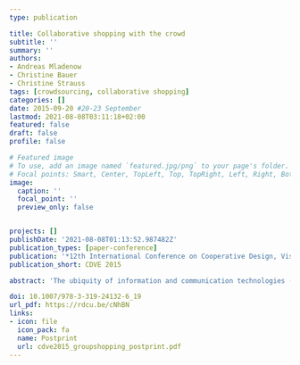 ```yaml
---
type: publication

title: Collaborative shopping with the crowd
subtitle: ''
summary: ''
authors:
- Andreas Mladenow
- Christine Bauer
- Christine Strauss
tags: [crowdsourcing, collaborative shopping]
categories: []
date: 2015-09-20 #20-23 September
lastmod: 2021-08-08T03:11:18+02:00
featured: false
draft: false
profile: false

# Featured image
# To use, add an image named `featured.jpg/png` to your page's folder.
# Focal points: Smart, Center, TopLeft, Top, TopRight, Left, Right, BottomLeft, Bottom, BottomRight.
image:
  caption: ''
  focal_point: ''
  preview_only: false


projects: []
publishDate: '2021-08-08T01:13:52.987482Z'
publication_types: [paper-conference]
publication: '*12th International Conference on Cooperative Design, Visualization & Engineering*'
publication_short: CDVE 2015

abstract: 'The ubiquity of information and communication technologies (ICT) stimulate collaborative shopping and bring together customers with similar interests around the world to perform cooperative and collective online shopping. As a result, various models of collaborative online group buying are emerging. This paper analyses the phases of interaction during the shopping processes and provides a systematic categorization of the online group buying based on the topdown/ bottom-up crowd-shopping models. In addition, this paper discusses recent developments and challenges of group buying in order to contribute to future research directions within the field of collaborative online group buying.'

doi: 10.1007/978-3-319-24132-6_19
url_pdf: https://rdcu.be/cNhBN
links: 
- icon: file
  icon_pack: fa
  name: Postprint
  url: cdve2015_groupshopping_postprint.pdf
---
```

